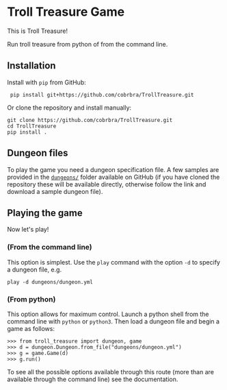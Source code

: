 # Troll Treasure Game

This is Troll Treasure! 

Run troll treasure from python of from the command line.

## Installation

 Install with `pip` from GitHub:

 ```
  pip install git+https://github.com/cobrbra/TrollTreasure.git
 ```

 Or clone the repository and install manually:

 ```
 git clone https://github.com/cobrbra/TrollTreasure.git
 cd TrollTreasure 
 pip install .
 ```

 ## Dungeon files

 To play the game you need a dungeon specification file. A few samples are provided in the [`dungeons/`]() folder available on GitHub (if you have cloned the repository these will be available directly, otherwise follow the link and download a sample dungeon file).

 ## Playing the game 
 Now let's play!
 ### (From the command line)
 This option is simplest. Use the `play` command with the option `-d` to specify a dungeon file, e.g.

 ```
 play -d dungeons/dungeon.yml
 ```

 ### (From python)
 This option allows for maximum control. Launch a python shell from the command line with `python` or `python3`.
 Then load a dungeon file and begin a game as follows:

 ```
 >>> from troll_treasure import dungeon, game
>>> d = dungeon.Dungeon.from_file("dungeons/dungeon.yml")
>>> g = game.Game(d)
>>> g.run()
 ```

 To see all the possible options available through this route (more than are available through the command line) see the documentation.
